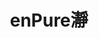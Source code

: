 ---
title: "enPure瀞"
description: "enPure瀞"
layout: shop
keywords:
  - 美食競賽
  - 台灣美食
  - 美食精選
datePublished: "2025-06-30"
dateModified: "2025-07-03"
city: "台中市"
district: "北區"
address: "台中市北區健行路86巷7弄33號"
phone: ""
geo: "24.16063757267739, 120.68755330068244"
google_map: "https://maps.app.goo.gl/F53yewtrnYWDvkF3A"
footinder: "https://footinder.com.tw/%e5%8f%b0%e4%b8%ad%e5%b8%82%e5%8c%97%e5%8d%80/362197/"
official: "https://www.facebook.com/enpurerestaurant/"
award:
  - name: "500盤"
    year: "2024"
    entries:
      - dishes:
          - "墨西哥龍艾/百里香/羅勒/澎湖秋姑/蕃茄"

---